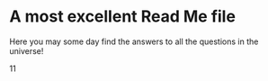# A most excellent Read Me file

Here you may some day find the answers to all the questions in the universe! 

11